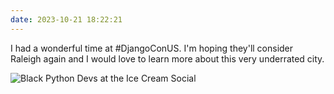 ```yaml
---
date: 2023-10-21 18:22:21
---
```


I had a wonderful time at #DjangoConUS. I'm hoping they'll consider Raleigh again and I would love to learn more about this very underrated city.

![Black Python Devs at the Ice Cream Social](https://jmblogstorrage.blob.core.windows.net/media/media/DCUS%20IceCream%20Social.jpg)
